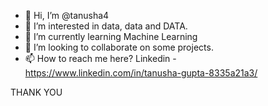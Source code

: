- 👋 Hi, I’m @tanusha4
- 👀 I’m interested in data, data and DATA.
- 🌱 I’m currently learning Machine Learning
- 💞️ I’m looking to collaborate on some projects.
- 📫 How to reach me here?
      Linkedin - https://www.linkedin.com/in/tanusha-gupta-8335a21a3/
      
THANK YOU

<!---
tanusha4/tanusha4 is a ✨ special ✨ repository because its `README.md` (this file) appears on your GitHub profile.
You can click the Preview link to take a look at your changes.
--->
